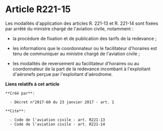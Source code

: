 # Article R221-15

Les modalités d'application des articles R. 221-13 et R. 221-14 sont fixées par arrêté du ministre chargé de l'aviation
civile, notamment :

- la procédure de fixation et de publication des tarifs de la redevance ;

- les informations que le coordonnateur ou le facilitateur d'horaires est tenu de communiquer au ministre chargé de
l'aviation civile ;

- les modalités de reversement au facilitateur d'horaires ou au coordonnateur de la part de la redevance incombant à
l'exploitant d'aéronefs perçue par l'exploitant d'aérodrome.

**Liens relatifs à cet article**

	**Créé par**:

	  - Décret n°2017-60 du 23 janvier 2017 - art. 1

	**Cite**:

	  - Code de l'aviation civile - art. R221-13
	  - Code de l'aviation civile - art. R221-14
